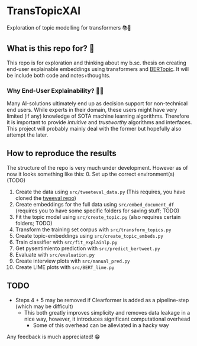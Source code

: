 # TransTopicXAI
Exploration of topic modelling for transformers 📚🤖

## What is this repo for? 🤔
This repo is for exploration and thinking about my b.sc. thesis on creating end-user explainable embeddings using transformers and [BERTopic](https://github.com/MaartenGr/BERTopic). It will be include both code and notes+thoughts. 

### Why End-User Explainability? 👩‍🏫
Many AI-solutions ultimately end up as decision support for non-technical end users. While experts in their domain, these users might have very limited (if any) knowledge of SOTA machine learning algorithms. Therefore it is important to provide *intuitive* and *trustworthy* algorithms and interfaces. This project will probably mainly deal with the former but hopefully also attempt the later. 

## How to reproduce the results
The structure of the repo is very much under development. However as of now it looks something like this: 
0. Set up the correct environment(s) (TODO)
1. Create the data using `src/tweeteval_data.py` (This requires, you have cloned the [tweeval repo](https://github.com/cardiffnlp/tweeteval/))
2. Create embeddings for the full data using `src/embed_document_df` (requires you to have some specific folders for saving stuff; TODO)
3. Fit the topic model using `src/create_topic.py` (also requires certain folders; TODO)
4. Transform the training set corpus with `src/transform_topics.py`
5. Create topic-embeddings using `src/create_topic_embeds.py`
6. Train classifier with `src/fit_explainlp.py`
7. Get pysentimiento prediction with `src/predict_bertweet.py`
8. Evaluate with `src/evaluation.py`
9. Create interview plots with `src/manual_pred.py`
10. Create LIME plots with `src/BERT_lime.py`

## TODO
- Steps 4 + 5 may be removed if Clearformer is added as a pipeline-step (which may be difficult)
    - This both greatly improves simplicity and removes data leakage in a nice way, however, it introduces significant computational overhead
        - Some of this overhead can be alleviated in a hacky way

Any feedback is much appreciated! 😁

